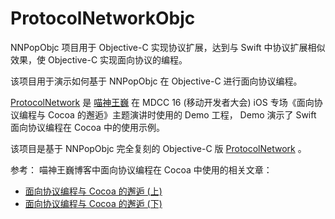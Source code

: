 # ProtocolNetworkObjc

NNPopObjc 项目用于 Objective-C 实现协议扩展，达到与 Swift 中协议扩展相似效果，使 Objective-C 实现面向协议的编程。

该项目用于演示如何基于 NNPopObjc 在 Objective-C 进行面向协议编程。

[ProtocolNetwork](https://github.com/MDCC2016/ProtocolNetwork) 是 [喵神王巍](https://onevcat.com/#blog) 在 MDCC 16 (移动开发者大会) iOS 专场《面向协议编程与 Cocoa 的邂逅》主题演讲时使用的 Demo 工程， Demo 演示了 Swift 面向协议编程在 Cocoa 中的使用示例。

该项目是基于 NNPopObjc 完全复刻的 Objective-C 版 [ProtocolNetwork](https://github.com/MDCC2016/ProtocolNetwork) 。

参考：
喵神王巍博客中面向协议编程在 Cocoa 中使用的相关文章：
- [面向协议编程与 Cocoa 的邂逅 (上)](https://onevcat.com/2016/11/pop-cocoa-1/)
- [面向协议编程与 Cocoa 的邂逅 (下)](https://onevcat.com/2016/12/pop-cocoa-2/)

